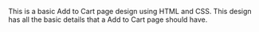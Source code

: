 This is a basic Add to Cart page design using HTML and CSS. This design has all the basic details that a Add to Cart page should have.
